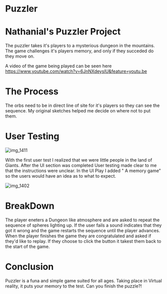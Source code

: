 # Puzzler

# Nathanial's Puzzler Project

The puzzler takes it's players to a mysterious dungeon in the mountains. The game challenges it's players memory, and only if they succeded do they move on. 

A video of the game being played can be seen here https://www.youtube.com/watch?v=6JnNXdeysIU&feature=youtu.be

# The Process

The orbs need to be in direct line of site for it's players so they can see the sequence. My original sketches helped me decide on where not to put them.


# User Testing

![img_1411](https://user-images.githubusercontent.com/32683101/32756690-43b95520-c890-11e7-804c-b9888cb364f9.jpeg)

With the first user test I realized that we were little people in the land of Giants. After the UI section was completed User testing made clear to me that the instructions were unclear. In the UI Play I added " A memory game" so the users would have an idea as to what to expect.

![img_1402](https://user-images.githubusercontent.com/32683101/32756830-069d3142-c891-11e7-8cc7-efda1fa0dee8.jpeg)


# BreakDown

The player eneters a Dungeon like atmosphere and are asked to repeat the sequence of spheres lighting up. If the user fails a sound indicates that they got it wrong and the game restarts the sequence until the player advances. When the player finishes the game they are congratulated and asked if they'd like to replay. If they choose to click the button it takest them back to the start of the game.

# Conclusion

Puzzler is a funa and simple game suited for all ages. Taking place in Virtual reality, it puts your memory to the test. Can you finish the puzzle?!
